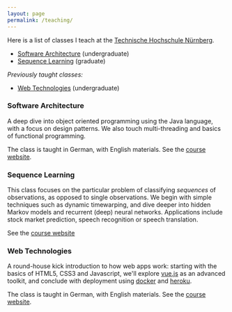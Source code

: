 ```yaml
---
layout: page
permalink: /teaching/
---
```


<p id="list">Here is a list of classes I teach at the <a href="https://www.th-nuernberg.de/fakultaeten/in/">Technische Hochschule Nürnberg</a>.</p>

- [Software Architecture](#softa) (undergraduate)
- [Sequence Learning](#sequence-learning) (graduate)

_Previously taught classes:_

- [Web Technologies](#wt) (undergraduate)


<h3 id="softa">Software Architecture <a href="#list"><i class="fa fa-arrow-up"></i></a></h3>

A deep dive into object oriented programming using the Java language, with a focus on design patterns.
We also touch multi-threading and basics of functional programming.

The class is taught in German, with English materials.
See the [course website](http://ohm-softa.github.io).


<h3 id="sequence-learning">Sequence Learning <a href="#list"><i class="fa fa-arrow-up"></i></a></h3>

This class focuses on the particular problem of classifying _sequences_ of observations, as opposed to single observations.
We begin with simple techniques such as dynamic timewarping, and dive deeper into hidden Markov models and recurrent (deep) neural networks.
Applications include stock market prediction, speech recognition or speech translation.

See the [course website](https://sikoried.github.io/sequence-learning/)


<h3 id="wt">Web Technologies <a href="#list"><i class="fa fa-arrow-up"></i></a></h3>

A round-house kick introduction to how web apps work: starting with the basics of HTML5, CSS3 and Javascript, we'll explore [vue.js](https://vuejs.org) as an advanced toolkit, and conclude with deployment using [docker](https://docker.com) and [heroku](https://www.heroku.com).

The class is taught in German, with English materials.
See the [course website](https://hsro-inf-wt.github.io/).


